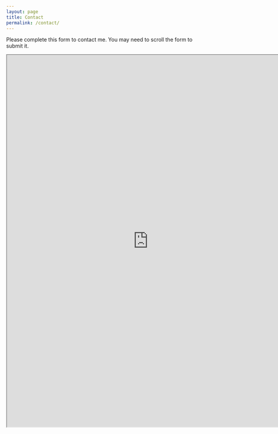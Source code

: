 ```yaml
---
layout: page
title: Contact
permalink: /contact/
---
```


Please complete this form to contact me. You may need to scroll the form to submit it.

<iframe src="https://docs.google.com/forms/d/e/1FAIpQLSfon5TfI6Ziy2pvAYhsP24Fc8nGACP1whptOtc5fJOtnZFBCQ/viewform?embedded=true" width="760" height="1000" frameborder="10" marginheight="10" marginwidth="10">Loading...</iframe>
